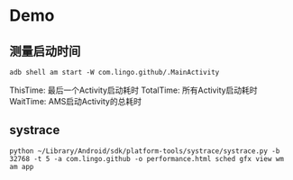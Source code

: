 # Demo

## 测量启动时间
```shell script
adb shell am start -W com.lingo.github/.MainActivity
```

ThisTime: 最后一个Activity启动耗时
TotalTime: 所有Activity启动耗时
WaitTime: AMS启动Activity的总耗时

## systrace

```shell script
python ~/Library/Android/sdk/platform-tools/systrace/systrace.py -b 32768 -t 5 -a com.lingo.github -o performance.html sched gfx view wm am app
```